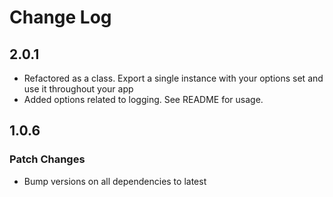 # Change Log

## 2.0.1

- Refactored as a class.  Export a single instance with your options set and use it throughout your app
- Added options related to logging.  See README for usage.

## 1.0.6

### Patch Changes

- Bump versions on all dependencies to latest